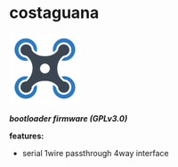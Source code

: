 # costaguana
![quad](icon.png)

***bootloader firmware (GPLv3.0)***

**features:**
  * serial 1wire passthrough 4way interface 
